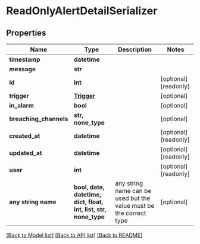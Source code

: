 # ReadOnlyAlertDetailSerializer


## Properties
Name | Type | Description | Notes
------------ | ------------- | ------------- | -------------
**timestamp** | **datetime** |  | 
**message** | **str** |  | 
**id** | **int** |  | [optional] [readonly] 
**trigger** | [**Trigger**](Trigger.md) |  | [optional] 
**in_alarm** | **bool** |  | [optional] 
**breaching_channels** | **str, none_type** |  | [optional] 
**created_at** | **datetime** |  | [optional] [readonly] 
**updated_at** | **datetime** |  | [optional] [readonly] 
**user** | **int** |  | [optional] [readonly] 
**any string name** | **bool, date, datetime, dict, float, int, list, str, none_type** | any string name can be used but the value must be the correct type | [optional]

[[Back to Model list]](../README.md#documentation-for-models) [[Back to API list]](../README.md#documentation-for-api-endpoints) [[Back to README]](../README.md)


